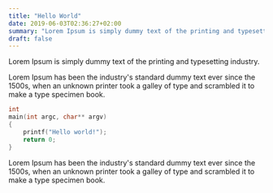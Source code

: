 ```yaml
---
title: "Hello World"
date: 2019-06-03T02:36:27+02:00
summary: "Lorem Ipsum is simply dummy text of the printing and typesetting industry."
draft: false
---
```


Lorem Ipsum is simply dummy text of the printing and typesetting industry.

Lorem Ipsum has been the industry's standard dummy text ever since the 1500s, when an unknown printer took a galley of type and scrambled it to make a type specimen book.

```c
int
main(int argc, char** argv)
{
	printf("Hello world!");
	return 0;
}
```

Lorem Ipsum has been the industry's standard dummy text ever since the 1500s, when an unknown printer took a galley of type and scrambled it to make a type specimen book.

